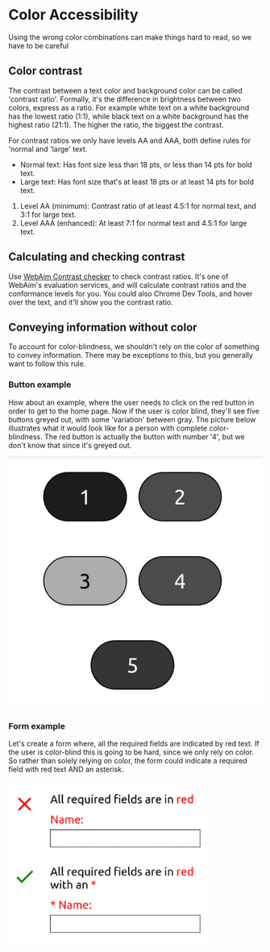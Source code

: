 # Color Accessibility
Using the wrong color combinations can make things hard to read, so we have to be careful

## Color contrast
The contrast between a text color and background color can be called 'contrast ratio'. Formally, it's the difference in brightness between two colors, express as a ratio. For example white text on a white background has the lowest ratio (1:1), while black text on a white background has the highest ratio (21:1). The higher the ratio, the biggest the contrast.

For contrast ratios we only have levels AA and AAA, both define rules for 'normal and 'large' text. 
- Normal text: Has font size less than 18 pts, or less than 14 pts for bold text.
- Large text: Has font size that's at least 18 pts or at least 14 pts for bold text.
1. Level AA (minimum): Contrast ratio of at least 4.5:1 for normal text, and 3:1 for large text.
2. Level AAA (enhanced): At least 7:1 for normal text and 4.5:1 for large text.

## Calculating and checking contrast
Use [WebAim Contrast checker](https://webaim.org/resources/contrastchecker/) to check contrast ratios. It's one of WebAim's evaluation services, and will calculate contrast ratios and the conformance levels for you. You could also Chrome Dev Tools, and hover over the text, and it'll show you the contrast ratio.

## Conveying information without color
To account for color-blindness, we shouldn't rely on the color of something to convey information. There may be exceptions to this, but you generally want to follow this rule. 

### Button example
How about an example, where the user needs to click on the red button in order to get to the home page. Now if the user is color blind, they'll see five buttons greyed out, with some 'variation' between gray. The picture below illustrates what it would look like for a person with complete color-blindness. The red button is actually the button with number '4', but we don't know that since it's greyed out.

![5 colored buttons, but all colors have been greyed out](./images/2_colored_buttons.jpg)

### Form example
Let's create a form where, all the required fields are indicated by red text. If the user is color-blind this is going to be hard, since we only rely on color. So rather than solely relying on color, the form could indicate a required field with red text AND an asterisk.

![Form that indicates required field with red text and asterisk](./images/2_colored_form.jpg)

